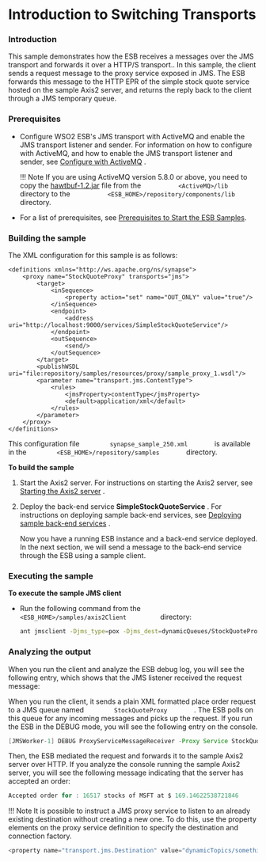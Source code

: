# Introduction to Switching Transports

### Introduction

This sample demonstrates how the ESB receives a messages over the JMS
transport and forwards it over a HTTP/S transport.. In this sample, the
client sends a request message to the proxy service exposed in JMS. The
ESB forwards this message to the HTTP EPR of the simple stock quote
service hosted on the sample Axis2 server, and returns the reply back to
the client through a JMS temporary queue.

### Prerequisites

-   Configure WSO2 ESB's JMS transport with ActiveMQ and enable the JMS
    transport listener and sender. For information on how to configure
    with ActiveMQ, and how to enable the JMS transport listener and
    sender, see [Configure with
    ActiveMQ](https://docs.wso2.com/display/EI650/Configure+with+ActiveMQ)
    .

    !!! Note
        If you are using ActiveMQ version 5.8.0 or above, you need to copy the [hawtbuf-1.2.jar](http://repo1.maven.org/maven2/org/fusesource/hawtbuf/hawtbuf/1.2/hawtbuf-1.2.jar) file from the `           <ActiveMQ>/lib          ` directory to the `           <ESB_HOME>/repository/components/lib          `directory.

-   For a list of prerequisites, see [Prerequisites to Start the ESB
    Samples](https://docs.wso2.com/display/EI650/Setting+Up+the+ESB+Samples#SettingUptheESBSamples-ESBSamplePrerequisites).

### Building the sample

The XML configuration for this sample is as follows:

```
<definitions xmlns="http://ws.apache.org/ns/synapse">
    <proxy name="StockQuoteProxy" transports="jms">
        <target>
            <inSequence>
                <property action="set" name="OUT_ONLY" value="true"/>
            </inSequence>
            <endpoint>
                <address uri="http://localhost:9000/services/SimpleStockQuoteService"/>
            </endpoint>
            <outSequence>
                <send/>
            </outSequence>
        </target>
        <publishWSDL uri="file:repository/samples/resources/proxy/sample_proxy_1.wsdl"/>
        <parameter name="transport.jms.ContentType">
            <rules>
                <jmsProperty>contentType</jmsProperty>
                <default>application/xml</default>
            </rules>
        </parameter>
    </proxy>
</definitions>
```

This configuration file `         synapse_sample_250.xml        ` is
available in the `         <ESB_HOME>/repository/samples        `
directory.

**To build the sample**

1.  Start the Axis2 server. For instructions on starting the Axis2
    server, see [Starting the Axis2
    server](https://docs.wso2.com/display/EI650/Setting+Up+the+ESB+Samples#SettingUptheESBSamples-Axis2server)
    .

2.  Deploy the back-end service **SimpleStockQuoteService** . For
    instructions on deploying sample back-end services, see [Deploying
    sample back-end
    services](https://docs.wso2.com/display/EI650/Setting+Up+the+ESB+Samples#SettingUptheESBSamples-Backend)
    .

    Now you have a running ESB instance and a back-end service deployed.
    In the next section, we will send a message to the back-end service
    through the ESB using a sample client.

### Executing the sample

**To execute the sample JMS client**

-   Run the following command from the
    `           <ESB_HOME>/samples/axis2Client          ` directory:

    ``` bash
    ant jmsclient -Djms_type=pox -Djms_dest=dynamicQueues/StockQuoteProxy -Djms_payload=MSFT
    ```

### Analyzing the output

When you run the client and analyze the ESB debug log, you will see the
following entry, which shows that the JMS listener received the request
message:

When you run the client, it sends a plain XML formatted place order
request to a JMS queue named `         StockQuoteProxy        ` . The
ESB polls on this queue for any incoming messages and picks up the
request. If you run the ESB in the DEBUG mode, you will see the
following entry on the console.

``` java
[JMSWorker-1] DEBUG ProxyServiceMessageReceiver -Proxy Service StockQuoteProxy received a new message...
```

Then, the ESB mediated the request and forwards it to the sample Axis2
server over HTTP. If you analyze the console running the sample Axis2
server, you will see the following message indicating that the server
has accepted an order:

``` java
Accepted order for : 16517 stocks of MSFT at $ 169.14622538721846
```

!!! Note
    It is possible to instruct a JMS proxy service to listen to an already
existing destination without creating a new one. To do this, use the
property elements on the proxy service definition to specify the
destination and connection factory.

``` java
<property name="transport.jms.Destination" value="dynamicTopics/something.TestTopic"/>
```